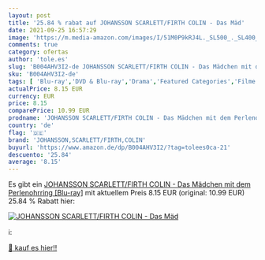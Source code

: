 ```yaml
---
layout: post
title: '25.84 % rabat auf JOHANSSON SCARLETT/FIRTH COLIN - Das Mäd'
date: 2021-09-25 16:57:29
image: 'https://m.media-amazon.com/images/I/51M0P9kRJ4L._SL500_._SL400_.jpg'
comments: true
category: ofertas
author: 'tole.es'
slug: 'B004AHV3I2-de JOHANSSON SCARLETT/FIRTH COLIN - Das Mädchen mit dem...'
sku: 'B004AHV3I2-de'
tags: [ 'Blu-ray','DVD & Blu-ray','Drama','Featured Categories','Filme','Komödie & Unterhaltung','Romantik','johansson,scarlett/firth,colin', ]
actualPrice: 8.15 EUR
currency: EUR
price: 8.15
comparePrice: 10.99 EUR
prodname: 'JOHANSSON SCARLETT/FIRTH COLIN - Das Mädchen mit dem Perlenohrring [Blu-ray]'
country: 'de'
flag: '🇩🇪'
brand: 'JOHANSSON,SCARLETT/FIRTH,COLIN'
buyurl: 'https://www.amazon.de/dp/B004AHV3I2/?tag=tolees0ca-21'
descuento: '25.84'
average: '8.15'
---
```


Es gibt ein [JOHANSSON SCARLETT/FIRTH COLIN - Das Mädchen mit dem Perlenohrring [Blu-ray]](https://www.amazon.de/dp/B004AHV3I2/?tag=tolees0ca-21) mit aktuellem Preis 8.15 EUR (original: 10.99 EUR) 25.84 % Rabatt hier:

[![JOHANSSON SCARLETT/FIRTH COLIN - Das Mäd](https://m.media-amazon.com/images/I/51M0P9kRJ4L._SL500_._SL400_.jpg)](https://www.amazon.de/dp/B004AHV3I2/?tag=tolees0ca-21)

ℹ️:


[🛒 kauf es hier!!](https://www.amazon.de/dp/B004AHV3I2/?tag=tolees0ca-21)
